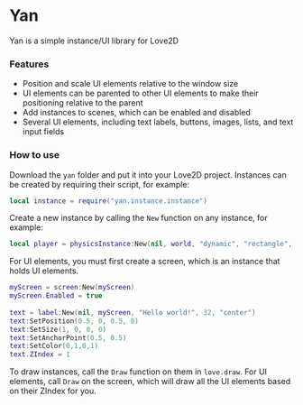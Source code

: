 # Yan
Yan is a simple instance/UI library for Love2D

### Features
- Position and scale UI elements relative to the window size
- UI elements can be parented to other UI elements to make their positioning relative to the parent
- Add instances to scenes, which can be enabled and disabled
- Several UI elements, including text labels, buttons, images, lists, and text input fields

### How to use
Download the `yan` folder and put it into your Love2D project. 
Instances can be created by requiring their script, for example:
```lua
local instance = require("yan.instance.instance")
```
Create a new instance by calling the `New` function on any instance, for example:
```lua
local player = physicsInstance:New(nil, world, "dynamic", "rectangle", {X = 50, Y = 50}, 0, 1)
```

For UI elements, you must first create a screen, which is an instance that holds UI elements.

```lua
myScreen = screen:New(myScreen)
myScreen.Enabled = true
    
text = label:New(nil, myScreen, "Hello world!", 32, "center")
text:SetPosition(0.5, 0, 0.5, 0)
text:SetSize(1, 0, 0, 0)
text:SetAnchorPoint(0.5, 0.5)
text:SetColor(0,1,0,1)
text.ZIndex = 1
```

To draw instances, call the `Draw` function on them in `love.draw`. For UI elements, call `Draw` on the screen, which will draw all the UI elements based on their ZIndex for you.
